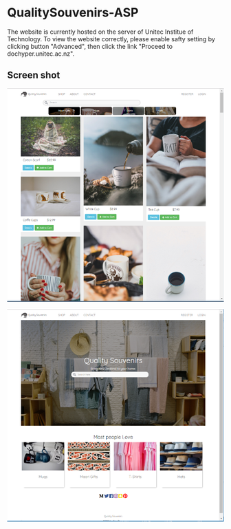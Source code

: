 # QualitySouvenirs-ASP

The website is currently hosted on the server of Unitec Institue of Technology. To view the website correctly, please enable safty setting by clicking button "Advanced", then click the link "Proceed to dochyper.unitec.ac.nz".

## Screen shot

![sc1](doc/QS.png)

![sc2](doc/QualitySouvenirs.png)
